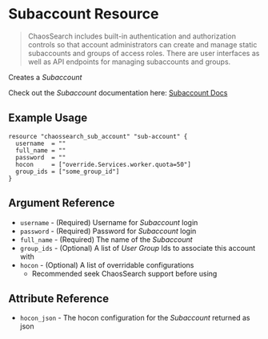 # Subaccount Resource

> ChaosSearch includes built-in authentication and authorization controls so that account administrators can create and manage static subaccounts and groups of access roles. There are user interfaces as well as API endpoints for managing subaccounts and groups.

Creates a _Subaccount_ 

Check out the _Subaccount_ documentation here: [Subaccount Docs](https://docs.chaossearch.io/docs/subaccount-users)

## Example Usage
```hcl
resource "chaossearch_sub_account" "sub-account" {
  username  = ""
  full_name = ""
  password  = ""
  hocon     = ["override.Services.worker.quota=50"]
  group_ids = ["some_group_id"]
}
```

## Argument Reference
* `username` - (Required) Username for _Subaccount_ login
* `password` - (Required) Password for _Subaccount_ login
* `full_name` - (Required) The name of the _Subaccount_
* `group_ids` - (Optional) A list of _User Group_ Ids to associate this account with
* `hocon` - (Optional) A list of overridable configurations
  * Recommended seek ChaosSearch support before using
  
## Attribute Reference
* `hocon_json` - The hocon configuration for the _Subaccount_ returned as json
